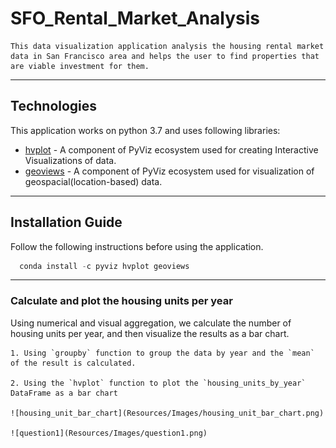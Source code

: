 # SFO_Rental_Market_Analysis
    This data visualization application analysis the housing rental market data in San Francisco area and helps the user to find properties that are viable investment for them. 
    
---

## Technologies

This application works on python 3.7 and uses following libraries:

* [hvplot](https://pyviz-dev.github.io/hvplot/index.html) - A component of PyViz ecosystem used for creating Interactive Visualizations of data.
* [geoviews](https://github.com/holoviz/geoviews) - A component of PyViz ecosystem used for visualization of geospacial(location-based) data.

---

## Installation Guide

Follow the following instructions before using the application.

```python 
  conda install -c pyviz hvplot geoviews
```
---

### Calculate and plot the housing units per year

 Using numerical and visual aggregation, we calculate the number of housing units per year, and then visualize the results as a bar chart.

    1. Using `groupby` function to group the data by year and the `mean` of the result is calculated.

    2. Using the `hvplot` function to plot the `housing_units_by_year` DataFrame as a bar chart
    
    ![housing_unit_bar_chart](Resources/Images/housing_unit_bar_chart.png)
    
    ![question1](Resources/Images/question1.png)


    

